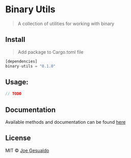# Binary Utils
> A collection of utilities for working with binary 

## Install
> Add package to Cargo.toml file
```rust
[dependencies]
binary-utils = "0.1.0"
```

## Usage:
```rust
// TODO
```

## Documentation
Available methods and documentation can be found [here](https://docs.rs/binary-utils/latest/binary_utils/)

## License
MIT © [Joe Gesualdo]()
 


